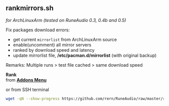 rankmirrors.sh
---
_for ArchLinuxArm (tested on RuneAudio 0.3, 0.4b and 0.5)_  
  
Fix packages download errors:  
- get current `mirrorlist` from ArchLinuxArm source
- enable(uncomment) all mirror servers
- ranked by download speed and latency
- update mirrorlist file, **/etc/pacman.d/mirrorlist** (with original backup)

Remarks: Multiple runs > test file cached > same download speed

**Rank**  
from [**Addons Menu**](https://github.com/rern/RuneAudio_Addons)  

or from SSH terminal
```sh
wget -qN --show-progress https://github.com/rern/RuneAudio/raw/master/rankmirrors/rankmirrors.sh -P /usr/local/bin; chmod +x /usr/local/bin/rankmirrors.sh; rankmirrors.sh
```
